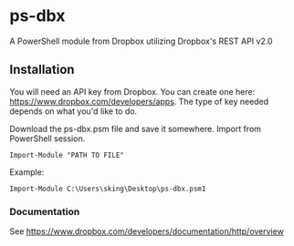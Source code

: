 # ps-dbx

A PowerShell module from Dropbox utilizing Dropbox's REST API v2.0

## Installation

You will need an API key from Dropbox. You can create one here: https://www.dropbox.com/developers/apps. The type of key needed depends on what you'd like to do. 

Download the ps-dbx.psm file and save it somewhere. Import from PowerShell session. 

    Import-Module "PATH TO FILE"

Example:
    
    Import-Module C:\Users\sking\Desktop\ps-dbx.psm1

### Documentation
See https://www.dropbox.com/developers/documentation/http/overview

